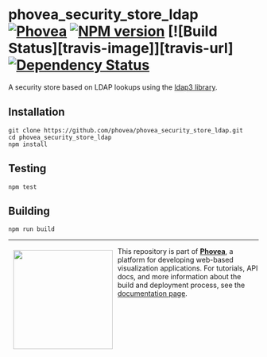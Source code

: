 phovea_security_store_ldap [![Phovea][phovea-image]][phovea-url] [![NPM version][npm-image]][npm-url] [![Build Status][travis-image]][travis-url] [![Dependency Status][daviddm-image]][daviddm-url]
=====================

A security store based on LDAP lookups using the [ldap3 library](https://ldap3.readthedocs.io/).

Installation
------------

```
git clone https://github.com/phovea/phovea_security_store_ldap.git
cd phovea_security_store_ldap
npm install
```

Testing
-------

```
npm test
```

Building
--------

```
npm run build
```



***

<a href="https://caleydo.org"><img src="http://caleydo.org/assets/images/logos/caleydo.svg" align="left" width="200px" hspace="10" vspace="6"></a>
This repository is part of **[Phovea](http://phovea.caleydo.org/)**, a platform for developing web-based visualization applications. For tutorials, API docs, and more information about the build and deployment process, see the [documentation page](http://phovea.caleydo.org).


[phovea-image]: https://img.shields.io/badge/Phovea-Server%20Plugin-10ACDF.svg
[phovea-url]: https://phovea.caleydo.org
[npm-image]: https://badge.fury.io/js/phovea_security_store_ldap.svg
[npm-url]: https://npmjs.org/package/phovea_security_store_ldap
[circleci-image]: https://circleci.com/gh/phovea/phovea_security_store_ldap.svg?style=shield
[circleci-url]: https://circleci.com/gh/phovea/phovea_security_store_ldap
[daviddm-image]: https://david-dm.org/phovea/phovea_security_store_ldap/status.svg
[daviddm-url]: https://david-dm.org/phovea/phovea_security_store_ldap
